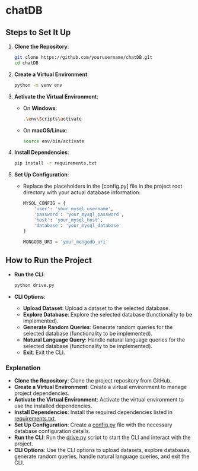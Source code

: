 # chatDB

## Steps to Set It Up

1. **Clone the Repository**:

   ```sh
   git clone https://github.com/yourusername/chatDB.git
   cd chatDB
   ```

2. **Create a Virtual Environment**:

   ```sh
   python -m venv env
   ```

3. **Activate the Virtual Environment**:

   - On **Windows**:
     ```sh
     .\env\Scripts\activate
     ```
   - On **macOS/Linux**:
     ```sh
     source env/bin/activate
     ```

4. **Install Dependencies**:

   ```sh
   pip install -r requirements.txt
   ```

5. **Set Up Configuration**:

   - Replace the placeholders in the [config.py] file in the project root directory with your actual database information:

     ```python
     MYSQL_CONFIG = {
         'user': 'your_mysql_username',
         'password': 'your_mysql_password',
         'host': 'your_mysql_host',
         'database': 'your_mysql_database'
     }

     MONGODB_URI = 'your_mongodb_uri'
     ```

## How to Run the Project

- **Run the CLI**:

  ```sh
  python drive.py
  ```

- **CLI Options**:
  - **Upload Dataset**: Upload a dataset to the selected database.
  - **Explore Database**: Explore the selected database (functionality to be implemented).
  - **Generate Random Queries**: Generate random queries for the selected database (functionality to be implemented).
  - **Natural Language Query**: Handle natural language queries for the selected database (functionality to be implemented).
  - **Exit**: Exit the CLI.

### Explanation

- **Clone the Repository**: Clone the project repository from GitHub.
- **Create a Virtual Environment**: Create a virtual environment to manage project dependencies.
- **Activate the Virtual Environment**: Activate the virtual environment to use the installed dependencies.
- **Install Dependencies**: Install the required dependencies listed in [requirements.txt](http://_vscodecontentref_/2).
- **Set Up Configuration**: Create a [config.py](http://_vscodecontentref_/3) file with the necessary database configuration details.
- **Run the CLI**: Run the [drive.py](http://_vscodecontentref_/4) script to start the CLI and interact with the project.
- **CLI Options**: Use the CLI options to upload datasets, explore databases, generate random queries, handle natural language queries, and exit the CLI.
